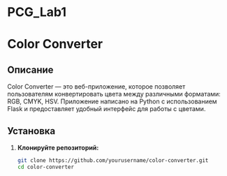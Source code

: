 # PCG_Lab1
# Color Converter

## Описание

Color Converter — это веб-приложение, которое позволяет пользователям конвертировать цвета между различными форматами: RGB, CMYK, HSV. Приложение написано на Python с использованием Flask и предоставляет удобный интерфейс для работы с цветами.

## Установка

1. **Клонируйте репозиторий:**
   ```bash
   git clone https://github.com/yourusername/color-converter.git
   cd color-converter
